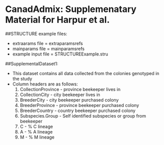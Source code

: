 # CanadAdmix: Supplemenatary Material for Harpur et al. 









##STRUCTURE example files:
- extraarams file = extraparamsrefs
- mainparams file = mainparamsrefs
- example input file = STRUCTUREExample.stru





##SupplementalDataset1:
- This dataset contains all data collected from the colonies genotyped in the study
- Column headers are as follows:
	1. CollectionProvince - province beekeeper lives in
	2. CollectionCity - city beekeeper lives in
	3. BreederCity - city beekeeper purchased colony
	4. BreederProvince - province beekeeper purchased colony
	5. BreederCountry - country beekeeper purchased colony
	6. Subspecies.Group - Self identified subspecies or group from beekeeper
	7. C - % C lineage
	8. A - % A lineage
	9. M - % M lineage